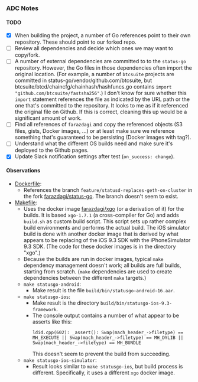 ### ADC Notes

#### TODO

-   [x] When building the project, a number of Go references  point to their own repository.
        These should point to our forked repo.
-   [ ] Review all dependencies and decide which ones we may want to copy/fork.
-   [ ] A number of external dependencies are committed to to the `status-go` repository.
        However, the Go files in those dependencies often import the original location. (For
        example, a number of `btcsuite` projects are committed in
        status-go/vendor/github.com/btcsuite, but btcsuite/btcd/chaincfg/chainhash/hashfuncs.go
        contains `import "github.com/btcsuite/fastsha256"`.) I don't know for sure whether this
        `import` statement references the file as indicated by the URL path or the one that's
        committed to the repository. It looks to me as if it referenced the original file on
        Github. If this is correct, cleaning this up would be a significant amount of work.
-   [ ] Find all references of `farazdagi` and copy the referenced objects (S3 files, gists,
        Docker images, ...) or at least make sure we reference something that's guaranteed
        to be persisting (Docker images with tag?).
-   [ ] Understand what the different OS builds need and make sure it's deployed to the Github pages.
-   [x] Update Slack notification settings after test (`on_success: change`).

#### Observations

*   [Dockerfile](Dockerfile): 
    *   References the branch `feature/statusd-replaces-geth-on-cluster` in the fork 
        [farazdagi/status-go](https://github.com/farazdagi/status-go). The branch doesn't seem to exist.
*   [Makefile](Makefile): 
    *   Uses the docker image [farazdagi/xgo](https://hub.docker.com/r/farazdagi/xgo/) (or a derivation of it)
        for the builds. It is based `xgo-1.7.1` (a cross-compiler for Go) and adds `build.sh` as custom build
        script. This script sets up rather complex build environments and performs the actual build. The iOS
        simulator build is done with another docker image that is derived by what appears to be replacing of
        the iOS 9.3 SDK with the iPhoneSimulator 9.3 SDK. (The code for these docker images is in the directory
        "xgo".)
    *   Because the builds are run in docker images, typical `make` dependency management doesn't work; all
        builds are full builds, starting from scratch. (`make` dependencies are used to create dependencies
        between the different `make` targets.)
    *   `make statusgo-android`:
        *   Make result is the file `build/bin/statusgo-android-16.aar`.
    *   `make statusgo-ios`:
        *   Make result is the directory `build/bin/statusgo-ios-9.3-framework`.
        *   The console output contains a number of what appear to be asserts like this:
            ```
            ldid.cpp(602): _assert(): Swap(mach_header_->filetype) == MH_EXECUTE || Swap(mach_header_->filetype) == MH_DYLIB || Swap(mach_header_->filetype) == MH_BUNDLE
            ```
            This doesn't seem to prevent the build from succeeding.
    *   `make statusgo-ios-simulator`:
        *   Result looks similar to `make statusgo-ios`, but build process is different.
            Specifically, it uses a different `xgo` docker image.

